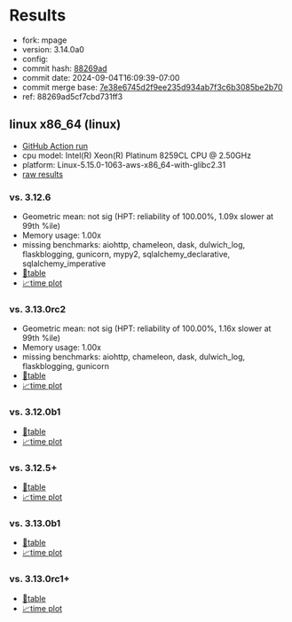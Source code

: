 # Results

- fork: mpage
- version: 3.14.0a0
- config: 
- commit hash: [88269ad](https://github.com/mpage/cpython/commit/88269ad)
- commit date: 2024-09-04T16:09:39-07:00
- commit merge base: [7e38e6745d2f9ee235d934ab7f3c6b3085be2b70](https://github.com/mpage/cpython/commit/7e38e6745d2f9ee235d934ab7f3c6b3085be2b70)
- ref: 88269ad5cf7cbd731ff3

## linux x86_64 (linux)

- [GitHub Action run](https://github.com/facebookexperimental/free-threading-benchmarking/actions/runs/10713043999)
- cpu model: Intel(R) Xeon(R) Platinum 8259CL CPU @ 2.50GHz
- platform: Linux-5.15.0-1063-aws-x86_64-with-glibc2.31
- [raw results](bm-20240904-linux-x86_64-mpage-88269ad5cf7cbd731ff3-3.14.0a0-88269ad.json)

### vs. 3.12.6

- Geometric mean: not sig (HPT: reliability of 100.00%, 1.09x slower at 99th %ile)
- Memory usage: 1.00x
- missing benchmarks: aiohttp, chameleon, dask, dulwich_log, flaskblogging, gunicorn, mypy2, sqlalchemy_declarative, sqlalchemy_imperative
- [📄table](bm-20240904-linux-x86_64-mpage-88269ad5cf7cbd731ff3-3.14.0a0-88269ad-vs-3.12.6.md)
- [📈time plot](bm-20240904-linux-x86_64-mpage-88269ad5cf7cbd731ff3-3.14.0a0-88269ad-vs-3.12.6.svg)

### vs. 3.13.0rc2

- Geometric mean: not sig (HPT: reliability of 100.00%, 1.16x slower at 99th %ile)
- Memory usage: 1.00x
- missing benchmarks: aiohttp, chameleon, dask, dulwich_log, flaskblogging, gunicorn
- [📄table](bm-20240904-linux-x86_64-mpage-88269ad5cf7cbd731ff3-3.14.0a0-88269ad-vs-3.13.0rc2.md)
- [📈time plot](bm-20240904-linux-x86_64-mpage-88269ad5cf7cbd731ff3-3.14.0a0-88269ad-vs-3.13.0rc2.svg)

### vs. 3.12.0b1

- [📄table](bm-20240904-linux-x86_64-mpage-88269ad5cf7cbd731ff3-3.14.0a0-88269ad-vs-3.12.0b1.md)
- [📈time plot](bm-20240904-linux-x86_64-mpage-88269ad5cf7cbd731ff3-3.14.0a0-88269ad-vs-3.12.0b1.svg)

### vs. 3.12.5+

- [📄table](bm-20240904-linux-x86_64-mpage-88269ad5cf7cbd731ff3-3.14.0a0-88269ad-vs-3.12.5%2B.md)
- [📈time plot](bm-20240904-linux-x86_64-mpage-88269ad5cf7cbd731ff3-3.14.0a0-88269ad-vs-3.12.5%2B.svg)

### vs. 3.13.0b1

- [📄table](bm-20240904-linux-x86_64-mpage-88269ad5cf7cbd731ff3-3.14.0a0-88269ad-vs-3.13.0b1.md)
- [📈time plot](bm-20240904-linux-x86_64-mpage-88269ad5cf7cbd731ff3-3.14.0a0-88269ad-vs-3.13.0b1.svg)

### vs. 3.13.0rc1+

- [📄table](bm-20240904-linux-x86_64-mpage-88269ad5cf7cbd731ff3-3.14.0a0-88269ad-vs-3.13.0rc1%2B.md)
- [📈time plot](bm-20240904-linux-x86_64-mpage-88269ad5cf7cbd731ff3-3.14.0a0-88269ad-vs-3.13.0rc1%2B.svg)

